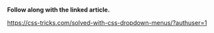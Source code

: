 **Follow along with the linked article.**

https://css-tricks.com/solved-with-css-dropdown-menus/?authuser=1
